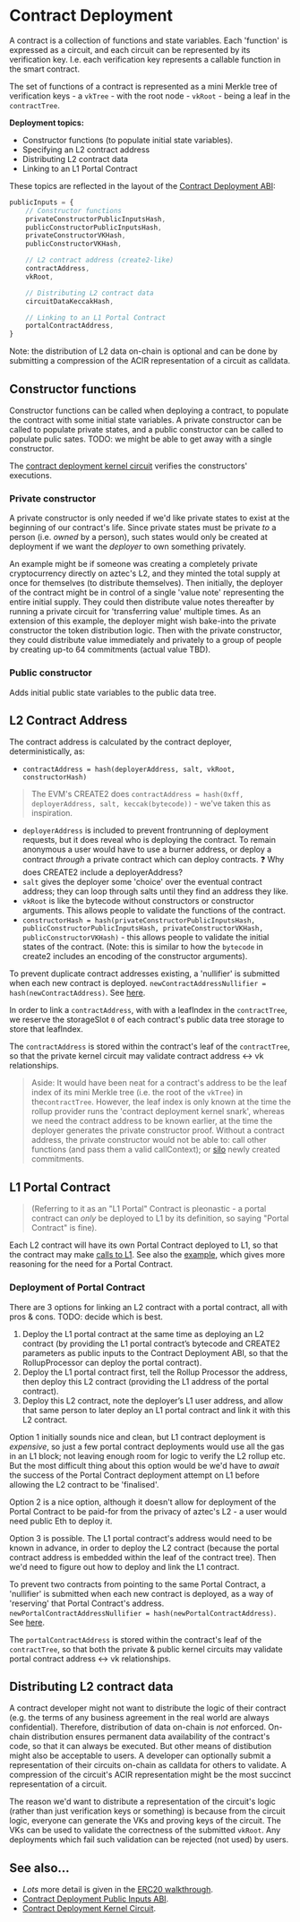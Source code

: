 # Contract Deployment

A contract is a collection of functions and state variables. Each 'function' is expressed as a circuit, and each circuit can be represented by its verification key. I.e. each verification key represents a callable function in the smart contract.

The set of functions of a contract is represented as a mini Merkle tree of verification keys - a `vkTree` - with the root node - `vkRoot` - being a leaf in the `contractTree`.


**Deployment topics:**
- Constructor functions (to populate initial state variables).
- Specifying an L2 contract address
- Distributing L2 contract data
- Linking to an L1 Portal Contract

These topics are reflected in the layout of the [Contract Deployment ABI](../../architecture/app-circuits/public-input-abis.md#contract-deployment-abi):
```js
publicInputs = {
    // Constructor functions
    privateConstructorPublicInputsHash,
    publicConstructorPublicInputsHash,
    privateConstructorVKHash,
    publicConstructorVKHash,

    // L2 contract address (create2-like)
    contractAddress,
    vkRoot,

    // Distributing L2 contract data
    circuitDataKeccakHash,

    // Linking to an L1 Portal Contract
    portalContractAddress,
}
```

Note: the distribution of L2 data on-chain is optional and can be done by submitting a compression of the ACIR representation of a circuit as calldata.

## Constructor functions

Constructor functions can be called when deploying a contract, to populate the contract with some initial state variables. A private constructor can be called to populate private states, and a public constructor can be called to populate pulic sates. TODO: we might be able to get away with a single constructor.

The [contract deployment kernel circuit](../../architecture/kernel-circuits/contract-deployment-kernel.md) verifies the constructors' executions.

### Private constructor
A private constructor is only needed if we'd like private states to exist at the beginning of our contract's life. Since private states must be private _to_ a person (i.e. _owned_ by a person), such states would only be created at deployment if we want the _deployer_ to own something privately.

An example might be if someone was creating a completely private cryptocurrency directly on aztec's L2, and they minted the total supply at once for themselves (to distribute themselves). Then initially, the deployer of the contract might be in control of a single 'value note' representing the entire initial supply. They could then distribute value notes thereafter by running a private circuit for 'transferring value' multiple times.
As an extension of this example, the deployer might wish bake-into the private constructor the token distribution logic. Then with the private constructor, they could distribute value immediately and privately to a group of people by creating up-to 64 commitments (actual value TBD).

### Public constructor

Adds initial public state variables to the public data tree.



## L2 Contract Address

The contract address is calculated by the contract deployer, deterministically, as:

- `contractAddress = hash(deployerAddress, salt, vkRoot, constructorHash)`

> The EVM's CREATE2 does `contractAddress = hash(0xff, deployerAddress, salt, keccak(bytecode))` - we've taken this as inspiration.

- `deployerAddress` is included to prevent frontrunning of deployment requests, but it does reveal who is deploying the contract. To remain anonymous a user would have to use a burner address, or deploy a contract _through_ a private contract which can deploy contracts. :question: Why does CREATE2 include a deployerAddress?
- `salt` gives the deployer some 'choice' over the eventual contract address; they can loop through salts until they find an address they like.
- `vkRoot` is like the bytecode without constructors or constructor arguments. This allows people to validate the functions of the contract.
- `constructorHash = hash(privateConstructorPublicInputsHash, publicConstructorPublicInputsHash, privateConstructorVKHash, publicConstructorVKHash)` - this allows people to validate the initial states of the contract. (Note: this is similar to how the `bytecode` in create2 includes an encoding of the constructor arguments).

To prevent duplicate contract addresses existing, a 'nullifier' is submitted when each new contract is deployed. `newContractAddressNullifier = hash(newContractAddress)`. See [here](../kernel-circuits/contract-deployment-kernel.md#execution-logic).

In order to link a `contractAddress`, with with a leafIndex in the `contractTree`, we reserve the storageSlot `0` of each contract's public data tree storage to store that leafIndex.

The `contractAddress` is stored within the contract's leaf of the `contractTree`, so that the private kernel circuit may validate contract address <-> vk relationships.

> Aside: It would have been neat for a contract's address to be the leaf index of its mini Merkle tree (i.e. the root of the `vkTree`) in the`contractTree`. However, the leaf index is only known at the time the rollup provider runs the 'contract deployment kernel snark', whereas we need the contract address to be known earlier, at the time the deployer generates the private constructor proof. Without a contract address, the private constructor would not be able to: call other functions (and pass them a valid callContext); or [silo](./states-and-storage.md#preventing-private-state-collisions) newly created commitments.

## L1 Portal Contract

> (Referring to it as an "L1 Portal" Contract is pleonastic - a portal contract can _only_ be deployed to L1 by its definition, so saying "Portal Contract" is fine).

Each L2 contract will have its own Portal Contract deployed to L1, so that the contract may make [calls to L1](./l1-calls.md). See also the [example](../../examples/erc20/deployment.md#motivation), which gives more reasoning for the need for a Portal Contract.

### Deployment of Portal Contract

There are 3 options for linking an L2 contract with a portal contract, all with pros & cons. TODO: decide which is best. 

1. Deploy the L1 portal contract at the same time as deploying an L2 contract (by providing the L1 portal contract’s bytecode and CREATE2 parameters as public inputs to the Contract Deployment ABI, so that the RollupProcessor can deploy the portal contract).
2. Deploy the L1 portal contract first, tell the Rollup Processor the address, then deploy this L2 contract (providing the L1 address of the portal contract).
3. Deploy this L2 contract, note the deployer’s L1 user address, and allow that same person to later deploy an L1 portal contract and link it with this L2 contract.

Option 1 initially sounds nice and clean, but L1 contract deployment is _expensive_, so just a few portal contract deployments would use all the gas in an L1 block; not leaving enough room for logic to verify the L2 rollup etc. But the most difficult thing about this option would be we'd have to _await_ the success of the Portal Contract deployment attempt on L1 before allowing the L2 contract to be 'finalised'.

Option 2 is a nice option, although it doesn't allow for deployment of the Portal Contract to be paid-for from the privacy of aztec's L2 - a user would need public Eth to deploy it. 

Option 3 is possible. The L1 portal contract's address would need to be known in advance, in order to deploy the L2 contract (because the portal contract address is embedded within the leaf of the contract tree). Then we'd need to figure out how to deploy and link the L1 contract.



To prevent two contracts from pointing to the same Portal Contract, a 'nullifier' is submitted when each new contract is deployed, as a way of 'reserving' that Portal Contract's address. `newPortalContractAddressNullifier = hash(newPortalContractAddress)`. See [here](../kernel-circuits/contract-deployment-kernel.md#execution-logic).

The `portalContractAddress` is stored within the contract's leaf of the `contractTree`, so that both the private & public kernel circuits may validate portal contract address <-> vk relationships.




## Distributing L2 contract data

A contract developer might not want to distribute the logic of their contract (e.g. the terms of any business agreement in the real world are always confidential). Therefore, distribution of data on-chain is _not_ enforced. On-chain distribution ensures permanent data availability of the contract's code, so that it can always be executed. But other means of distibution might also be acceptable to users. A developer can optionally submit a representation of their circuits on-chain as calldata for others to validate. A compression of the circuit's ACIR representation might be the most succinct representation of a circuit.

The reason we'd want to distribute a representation of the circuit's logic (rather than just verification keys or something) is because from the circuit logic, everyone can generate the VKs and proving keys of the circuit. The VKs can be used to validate the correctness of the submitted `vkRoot`. Any deployments which fail such validation can be rejected (not used) by users.

## See also...

- _Lots_ more detail is given in the [ERC20 walkthrough](../../examples/erc20/deployment.md).
- [Contract Deployment Public Inputs ABI](../app-circuits/public-input-abis.md#contract-deployment-abi).
- [Contract Deployment Kernel Circuit](../kernel-circuits/contract-deployment-kernel.md).